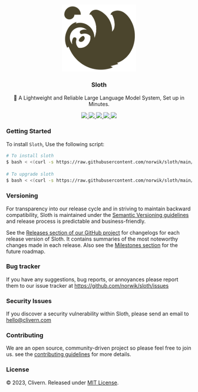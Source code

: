 <p align="center">
    <img alt="Sloth Logo" src="/static/logo.png?v=0.1.0" width="200" />
    <h3 align="center">Sloth</h3>
    <p align="center">🐺 A Lightweight and Reliable Large Language Model System, Set up in Minutes.</p>
    <p align="center">
        <a href="https://github.com/norwik/sloth/actions/workflows/api.yml">
            <img src="https://github.com/norwik/sloth/actions/workflows/api.yml/badge.svg">
        </a>
        <a href="https://github.com/norwik/sloth/releases">
            <img src="https://img.shields.io/badge/Version-v0.1.0-yellow.svg">
        </a>
        <a href="https://goreportcard.com/report/github.com/norwik/sloth">
            <img src="https://goreportcard.com/badge/github.com/norwik/sloth?v=0.1.0">
        </a>
        <a href="https://godoc.org/github.com/norwik/sloth">
            <img src="https://godoc.org/github.com/norwik/sloth?status.svg">
        </a>
        <a href="https://github.com/norwik/sloth/blob/main/LICENSE">
            <img src="https://img.shields.io/badge/LICENSE-MIT-orange.svg">
        </a>
    </p>
</p>


### Getting Started

To install `Sloth`, Use the following script:

```zsh
# To install sloth
$ bash < <(curl -s https://raw.githubusercontent.com/norwik/sloth/main/deployment/ubuntu/install.sh)

# To upgrade sloth
$ bash < <(curl -s https://raw.githubusercontent.com/norwik/sloth/main/deployment/ubuntu/upgrade.sh)
```


### Versioning

For transparency into our release cycle and in striving to maintain backward compatibility, Sloth is maintained under the [Semantic Versioning guidelines](https://semver.org/) and release process is predictable and business-friendly.

See the [Releases section of our GitHub project](https://github.com/norwik/sloth/releases) for changelogs for each release version of Sloth. It contains summaries of the most noteworthy changes made in each release. Also see the [Milestones section](https://github.com/norwik/sloth/milestones) for the future roadmap.


### Bug tracker

If you have any suggestions, bug reports, or annoyances please report them to our issue tracker at https://github.com/norwik/sloth/issues


### Security Issues

If you discover a security vulnerability within Sloth, please send an email to [hello@clivern.com](mailto:hello@clivern.com)


### Contributing

We are an open source, community-driven project so please feel free to join us. see the [contributing guidelines](CONTRIBUTING.md) for more details.


### License

© 2023, Clivern. Released under [MIT License](https://opensource.org/licenses/mit-license.php).
